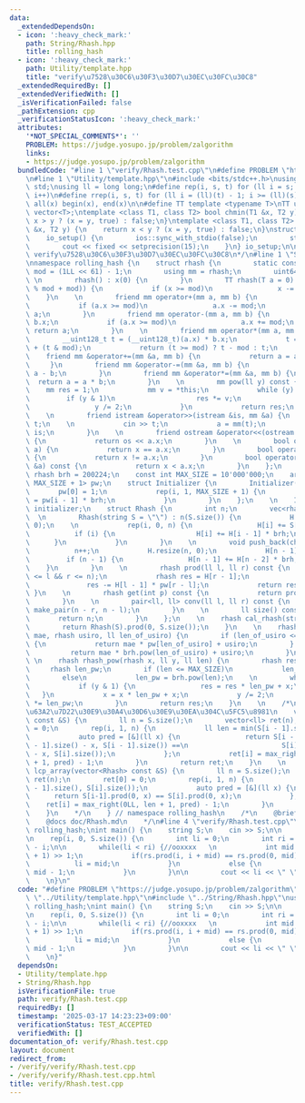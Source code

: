```yaml
---
data:
  _extendedDependsOn:
  - icon: ':heavy_check_mark:'
    path: String/Rhash.hpp
    title: rolling_hash
  - icon: ':heavy_check_mark:'
    path: Utility/template.hpp
    title: "verify\u7528\u30C6\u30F3\u30D7\u30EC\u30FC\u30C8"
  _extendedRequiredBy: []
  _extendedVerifiedWith: []
  _isVerificationFailed: false
  _pathExtension: cpp
  _verificationStatusIcon: ':heavy_check_mark:'
  attributes:
    '*NOT_SPECIAL_COMMENTS*': ''
    PROBLEM: https://judge.yosupo.jp/problem/zalgorithm
    links:
    - https://judge.yosupo.jp/problem/zalgorithm
  bundledCode: "#line 1 \"verify/Rhash.test.cpp\"\n#define PROBLEM \"https://judge.yosupo.jp/problem/zalgorithm\"\
    \n#line 1 \"Utility/template.hpp\"\n#include <bits/stdc++.h>\nusing namespace\
    \ std;\nusing ll = long long;\n#define rep(i, s, t) for (ll i = s; i < (ll)(t);\
    \ i++)\n#define rrep(i, s, t) for (ll i = (ll)(t) - 1; i >= (ll)(s); i--)\n#define\
    \ all(x) begin(x), end(x)\n\n#define TT template <typename T>\nTT using vec =\
    \ vector<T>;\ntemplate <class T1, class T2> bool chmin(T1 &x, T2 y) {\n    return\
    \ x > y ? (x = y, true) : false;\n}\ntemplate <class T1, class T2> bool chmax(T1\
    \ &x, T2 y) {\n    return x < y ? (x = y, true) : false;\n}\nstruct io_setup {\n\
    \    io_setup() {\n        ios::sync_with_stdio(false);\n        std::cin.tie(nullptr);\n\
    \        cout << fixed << setprecision(15);\n    }\n} io_setup;\n\n/*\n@brief\
    \ verify\u7528\u30C6\u30F3\u30D7\u30EC\u30FC\u30C8\n*/\n#line 1 \"String/Rhash.hpp\"\
    \nnamespace rolling_hash {\n    struct rhash {\n        static const uint64_t\
    \ mod = (1LL << 61) - 1;\n        using mm = rhash;\n        uint64_t x;\n   \
    \ \n        rhash() : x(0) {\n        }\n        TT rhash(T a = 0) : x((__int128_t(a)\
    \ % mod + mod)) {\n            if (x >= mod)\n                x -= mod;\n    \
    \    }\n    \n        friend mm operator+(mm a, mm b) {\n            a.x += b.x;\n\
    \            if (a.x >= mod)\n                a.x -= mod;\n            return\
    \ a;\n        }\n        friend mm operator-(mm a, mm b) {\n            a.x -=\
    \ b.x;\n            if (a.x >= mod)\n                a.x += mod;\n           \
    \ return a;\n        }\n    \n        friend mm operator*(mm a, mm b) {\n    \
    \        __uint128_t t = (__uint128_t)(a.x) * b.x;\n            t = (t >> 61)\
    \ + (t & mod);\n            return (t >= mod) ? t - mod : t;\n        }\n    \
    \    friend mm &operator+=(mm &a, mm b) {\n            return a = a + b;\n   \
    \     }\n        friend mm &operator-=(mm &a, mm b) {\n            return a =\
    \ a - b;\n        }\n        friend mm &operator*=(mm &a, mm b) {\n          \
    \  return a = a * b;\n        }\n    \n        mm pow(ll y) const {\n        \
    \    mm res = 1;\n            mm v = *this;\n            while (y) {\n       \
    \         if (y & 1)\n                    res *= v;\n                v *= v;\n\
    \                y /= 2;\n            }\n            return res;\n        }\n\
    \    \n        friend istream &operator>>(istream &is, mm &a) {\n            ll\
    \ t;\n    \n            cin >> t;\n            a = mm(t);\n            return\
    \ is;\n        }\n    \n        friend ostream &operator<<(ostream &os, mm a)\
    \ {\n            return os << a.x;\n        }\n    \n        bool operator==(mm\
    \ a) {\n            return x == a.x;\n        }\n        bool operator!=(mm a)\
    \ {\n            return x != a.x;\n        }\n        bool operator<(const mm\
    \ &a) const {\n            return x < a.x;\n        }\n    };\n    \n    const\
    \ rhash brh = 200224;\n    const int MAX_SIZE = 10'000'000;\n    array<rhash,\
    \ MAX_SIZE + 1> pw;\n    struct Initializer {\n        Initializer() {\n     \
    \       pw[0] = 1;\n            rep(i, 1, MAX_SIZE + 1) {\n                pw[i]\
    \ = pw[i - 1] * brh;\n            }\n        }\n    };\n    \n    Initializer\
    \ initializer;\n    struct Rhash {\n        int n;\n        vec<rhash> H;\n  \
    \  \n        Rhash(string S = \"\") : n(S.size()) {\n            H = vec<rhash>(n,\
    \ 0);\n    \n            rep(i, 0, n) {\n                H[i] += S[i];\n     \
    \           if (i) {\n                    H[i] += H[i - 1] * brh;\n          \
    \      }\n            }\n        }\n    \n        void push_back(char a) {\n \
    \           n++;\n            H.resize(n, 0);\n            H[n - 1] = a;\n   \
    \         if (n - 1) {\n                H[n - 1] += H[n - 2] * brh;\n        \
    \    }\n        }\n    \n        rhash prod(ll l, ll r) const {\n            assert(0\
    \ <= l && r <= n);\n            rhash res = H[r - 1];\n            if (l)\n  \
    \              res -= H[l - 1] * pw[r - l];\n            return res;\n       \
    \ }\n    \n        rhash get(int p) const {\n            return prod(p, p + 1);\n\
    \        }\n    \n        pair<ll, ll> conv(ll l, ll r) const {\n            return\
    \ make_pair(n - r, n - l);\n        }\n    \n        ll size() const {\n     \
    \       return n;\n        }\n    };\n    \n    rhash cal_rhash(string S) {\n\
    \        return Rhash(S).prod(0, S.size());\n    }\n    \n    rhash connect(rhash\
    \ mae, rhash usiro, ll len_of_usiro) {\n        if (len_of_usiro <= MAX_SIZE)\
    \ {\n            return mae * pw[len_of_usiro] + usiro;\n        } else {\n  \
    \          return mae * brh.pow(len_of_usiro) + usiro;\n        }\n    }\n   \
    \ \n    rhash rhash_pow(rhash x, ll y, ll len) {\n        rhash res = 0;\n   \
    \     rhash len_pw;\n        if (len <= MAX_SIZE)\n            len_pw = pw[len];\n\
    \        else\n            len_pw = brh.pow(len);\n    \n        while (y) {\n\
    \            if (y & 1) {\n                res = res * len_pw + x;\n         \
    \   }\n            x = x * len_pw + x;\n            y /= 2;\n            len_pw\
    \ *= len_pw;\n        }\n        return res;\n    }\n    \n    /*\n    \u4E8C\u5206\
    \u63A2\u7D22\u30E9\u30A4\u30D6\u30E9\u30EA\u304C\u5FC5\u8981\n    vector<ll> lcp_array_back(vector<Rhash>\
    \ const &S) {\n        ll n = S.size();\n        vector<ll> ret(n);\n        ret[0]\
    \ = 0;\n        rep(i, 1, n) {\n            ll len = min(S[i - 1].size(), S[i].size());\n\
    \            auto pred = [&](ll x) {\n                return S[i - 1].prod(S[i\
    \ - 1].size() - x, S[i - 1].size()) ==\n                       S[i].prod(S[i].size()\
    \ - x, S[i].size());\n            };\n            ret[i] = max_right(0LL, len\
    \ + 1, pred) - 1;\n        }\n        return ret;\n    }\n    \n    vector<ll>\
    \ lcp_array(vector<Rhash> const &S) {\n        ll n = S.size();\n        vector<ll>\
    \ ret(n);\n        ret[0] = 0;\n        rep(i, 1, n) {\n            ll len = min(S[i\
    \ - 1].size(), S[i].size());\n            auto pred = [&](ll x) {\n          \
    \      return S[i-1].prod(0, x) == S[i].prod(0, x);\n            };\n        \
    \    ret[i] = max_right(0LL, len + 1, pred) - 1;\n        }\n        return ret;\n\
    \    }\n    */\n    } // namespace rolling_hash\n    /*\n    @brief rolling_hash\n\
    \    @docs doc/Rhash.md\n    */\n#line 4 \"verify/Rhash.test.cpp\"\nusing namespace\
    \ rolling_hash;\nint main() {\n    string S;\n    cin >> S;\n\n    Rhash rs(S);\n\
    \n    rep(i, 0, S.size()) {\n        int li = 0;\n        int ri = int(S.size())\
    \ - i;\n\n        while(li < ri) {//ooxxxx   \n            int mid = (li + ri\
    \ + 1) >> 1;\n            if(rs.prod(i, i + mid) == rs.prod(0, mid)) {\n     \
    \           li = mid;\n            }\n            else {\n                ri =\
    \ mid - 1;\n            }\n        }\n\n        cout << li << \" \";\n    }\n\
    \    \n}\n"
  code: "#define PROBLEM \"https://judge.yosupo.jp/problem/zalgorithm\"\n#include\
    \ \"../Utility/template.hpp\"\n#include \"../String/Rhash.hpp\"\nusing namespace\
    \ rolling_hash;\nint main() {\n    string S;\n    cin >> S;\n\n    Rhash rs(S);\n\
    \n    rep(i, 0, S.size()) {\n        int li = 0;\n        int ri = int(S.size())\
    \ - i;\n\n        while(li < ri) {//ooxxxx   \n            int mid = (li + ri\
    \ + 1) >> 1;\n            if(rs.prod(i, i + mid) == rs.prod(0, mid)) {\n     \
    \           li = mid;\n            }\n            else {\n                ri =\
    \ mid - 1;\n            }\n        }\n\n        cout << li << \" \";\n    }\n\
    \    \n}"
  dependsOn:
  - Utility/template.hpp
  - String/Rhash.hpp
  isVerificationFile: true
  path: verify/Rhash.test.cpp
  requiredBy: []
  timestamp: '2025-03-17 14:23:23+09:00'
  verificationStatus: TEST_ACCEPTED
  verifiedWith: []
documentation_of: verify/Rhash.test.cpp
layout: document
redirect_from:
- /verify/verify/Rhash.test.cpp
- /verify/verify/Rhash.test.cpp.html
title: verify/Rhash.test.cpp
---
```

